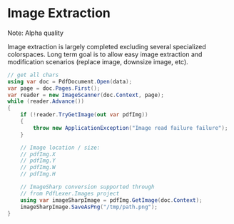 # Image Extraction

Note: Alpha quality

Image extraction is largely completed excluding several specialized colorspaces. Long term goal is to allow easy image extraction and modification scenarios (replace image, downsize image, etc).

```csharp
// get all chars
using var doc = PdfDocument.Open(data);
var page = doc.Pages.First();
var reader = new ImageScanner(doc.Context, page);
while (reader.Advance())
{
    if (!reader.TryGetImage(out var pdfImg))
    {
        throw new ApplicationException("Image read failure failure");
    }

    // Image location / size:
    // pdfImg.X
    // pdfImg.Y
    // pdfImg.W
    // pdfImg.H

    // ImageSharp conversion supported through
    // from PdfLexer.Images project
    using var imageSharpImage = pdfImg.GetImage(doc.Context);
    imageSharpImage.SaveAsPng("/tmp/path.png");
}
```
